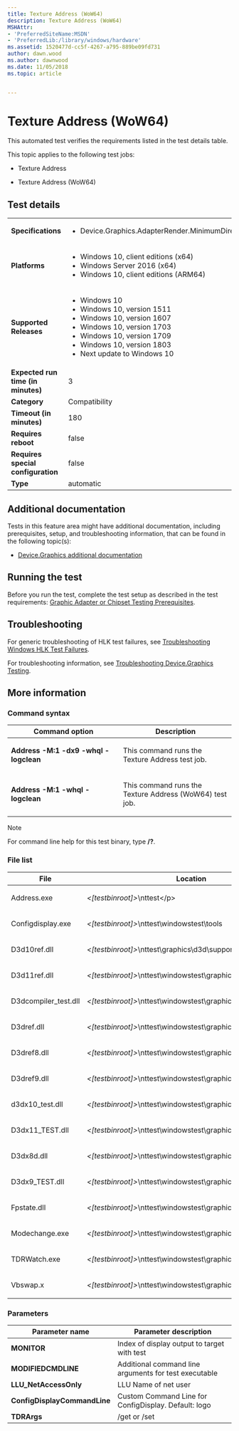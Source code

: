 ```yaml
---
title: Texture Address (WoW64)
description: Texture Address (WoW64)
MSHAttr:
- 'PreferredSiteName:MSDN'
- 'PreferredLib:/library/windows/hardware'
ms.assetid: 1520477d-cc5f-4267-a795-889be09fd731
author: dawn.wood
ms.author: dawnwood
ms.date: 11/05/2018
ms.topic: article


---
```


# <span id="p_hlk_test.1c2f9376-d81c-4b68-9e2c-9a7c043a8099"></span>Texture Address (WoW64)


This automated test verifies the requirements listed in the test details table.

This topic applies to the following test jobs:

-   Texture Address

-   Texture Address (WoW64)

## Test details

|||
|---|---|
| **Specifications**  | <ul><li>Device.Graphics.AdapterRender.MinimumDirectXLevel</li></ul> |  
| **Platforms**   | <ul><li>Windows 10, client editions (x64)</li><li>Windows Server 2016 (x64)</li><li>Windows 10, client editions (ARM64)</li></ul> |
| **Supported Releases** | <ul><li>Windows 10</li><li>Windows 10, version 1511</li><li>Windows 10, version 1607</li><li>Windows 10, version 1703</li><li>Windows 10, version 1709</li><li>Windows 10, version 1803</li><li>Next update to Windows 10</li></ul> |
|**Expected run time (in minutes)**| 3 |
|**Category**| Compatibility |
|**Timeout (in minutes)**| 180 |
|**Requires reboot**| false |
|**Requires special configuration**| false |
|**Type**| automatic |



## <span id="Additional_documentation"></span><span id="additional_documentation"></span><span id="ADDITIONAL_DOCUMENTATION"></span>Additional documentation


Tests in this feature area might have additional documentation, including prerequisites, setup, and troubleshooting information, that can be found in the following topic(s):

-   [Device.Graphics additional documentation](device-graphics-additional-documentation.md)

## <span id="Running_the_test"></span><span id="running_the_test"></span><span id="RUNNING_THE_TEST"></span>Running the test


Before you run the test, complete the test setup as described in the test requirements: [Graphic Adapter or Chipset Testing Prerequisites](graphic-adapter-or-chipset-testing-prerequisites.md).

## <span id="Troubleshooting"></span><span id="troubleshooting"></span><span id="TROUBLESHOOTING"></span>Troubleshooting


For generic troubleshooting of HLK test failures, see [Troubleshooting Windows HLK Test Failures](../user/troubleshooting-windows-hlk-test-failures.md).

For troubleshooting information, see [Troubleshooting Device.Graphics Testing](troubleshooting-devicegraphics-testing.md).

## <span id="More_information"></span><span id="more_information"></span><span id="MORE_INFORMATION"></span>More information


### <span id="Command_syntax"></span><span id="command_syntax"></span><span id="COMMAND_SYNTAX"></span>Command syntax

<table>
<colgroup>
<col width="50%" />
<col width="50%" />
</colgroup>
<thead>
<tr class="header">
<th>Command option</th>
<th>Description</th>
</tr>
</thead>
<tbody>
<tr class="odd">
<td><p><strong>Address -M:1 -dx9 -whql -logclean</strong></p></td>
<td><p>This command runs the Texture Address test job.</p></td>
</tr>
<tr class="even">
<td><p><strong>Address -M:1 -whql -logclean</strong></p></td>
<td><p>This command runs the Texture Address (WoW64) test job.</p></td>
</tr>
</tbody>
</table>

> [!NOTE]
> 
> For command line help for this test binary, type **/?**.



### <span id="File_list"></span><span id="file_list"></span><span id="FILE_LIST"></span>File list

<table>
<colgroup>
<col width="50%" />
<col width="50%" />
</colgroup>
<thead>
<tr class="header">
<th>File</th>
<th>Location</th>
</tr>
</thead>
<tbody>
<tr class="odd">
<td><p>Address.exe</p></td>
<td><p><em>&lt;[testbinroot]&gt;</em>\nttest&lt;/p&gt;</td>
</tr>
<tr class="even">
<td><p>Configdisplay.exe</p></td>
<td><p><em>&lt;[testbinroot]&gt;</em>\nttest\windowstest\tools</p></td>
</tr>
<tr class="odd">
<td><p>D3d10ref.dll</p></td>
<td><p><em>&lt;[testbinroot]&gt;</em>\nttest\graphics\d3d\support&lt;/p&gt;</td>
</tr>
<tr class="even">
<td><p>D3d11ref.dll</p></td>
<td><p><em>&lt;[testbinroot]&gt;</em>\nttest\windowstest\graphics\d3d\support&lt;/p&gt;</td>
</tr>
<tr class="odd">
<td><p>D3dcompiler_test.dll</p></td>
<td><p><em>&lt;[testbinroot]&gt;</em>\nttest\windowstest\graphics\d3d\support&lt;/p&gt;</td>
</tr>
<tr class="even">
<td><p>D3dref.dll</p></td>
<td><p><em>&lt;[testbinroot]&gt;</em>\nttest\windowstest\graphics\d3d\support</p></td>
</tr>
<tr class="odd">
<td><p>D3dref8.dll</p></td>
<td><p><em>&lt;[testbinroot]&gt;</em>\nttest\windowstest\graphics\d3d\support&lt;/p&gt;</td>
</tr>
<tr class="even">
<td><p>D3dref9.dll</p></td>
<td><p><em>&lt;[testbinroot]&gt;</em>\nttest\windowstest\graphics\d3d\support&lt;/p&gt;</td>
</tr>
<tr class="odd">
<td><p>d3dx10_test.dll</p></td>
<td><p><em>&lt;[testbinroot]&gt;</em>\nttest\windowstest\graphics\d3d\support&lt;/p&gt;</td>
</tr>
<tr class="even">
<td><p>D3dx11_TEST.dll</p></td>
<td><p><em>&lt;[testbinroot]&gt;</em>\nttest\windowstest\graphics\d3d\support&lt;/p&gt;</td>
</tr>
<tr class="odd">
<td><p>D3dx8d.dll</p></td>
<td><p><em>&lt;[testbinroot]&gt;</em>\nttest\windowstest\graphics\d3d\support&lt;/p&gt;</td>
</tr>
<tr class="even">
<td><p>D3dx9_TEST.dll</p></td>
<td><p><em>&lt;[testbinroot]&gt;</em>\nttest\windowstest\graphics\d3d\support&lt;/p&gt;</td>
</tr>
<tr class="odd">
<td><p>Fpstate.dll</p></td>
<td><p><em>&lt;[testbinroot]&gt;</em>\nttest\windowstest\graphics\d3d\utility&lt;/p&gt;</td>
</tr>
<tr class="even">
<td><p>Modechange.exe</p></td>
<td><p><em>&lt;[testbinroot]&gt;</em>\nttest\windowstest\graphics\d3d\utility&lt;/p&gt;</td>
</tr>
<tr class="odd">
<td><p>TDRWatch.exe</p></td>
<td><p><em>&lt;[testbinroot]&gt;</em>\nttest\windowstest\graphics&lt;/p&gt;</td>
</tr>
<tr class="even">
<td><p>Vbswap.x</p></td>
<td><p><em>&lt;[testbinroot]&gt;</em>\nttest\windowstest\graphics\d3d\conf&lt;/p&gt;</td>
</tr>
</tbody>
</table>



### <span id="Parameters"></span><span id="parameters"></span><span id="PARAMETERS"></span>Parameters

| Parameter name               | Parameter description                                 |
|------------------------------|-------------------------------------------------------|
| **MONITOR**                  | Index of display output to target with test           |
| **MODIFIEDCMDLINE**          | Additional command line arguments for test executable |
| **LLU\_NetAccessOnly**       | LLU Name of net user                                  |
| **ConfigDisplayCommandLine** | Custom Command Line for ConfigDisplay. Default: logo  |
| **TDRArgs**                  | /get or /set                                          |












